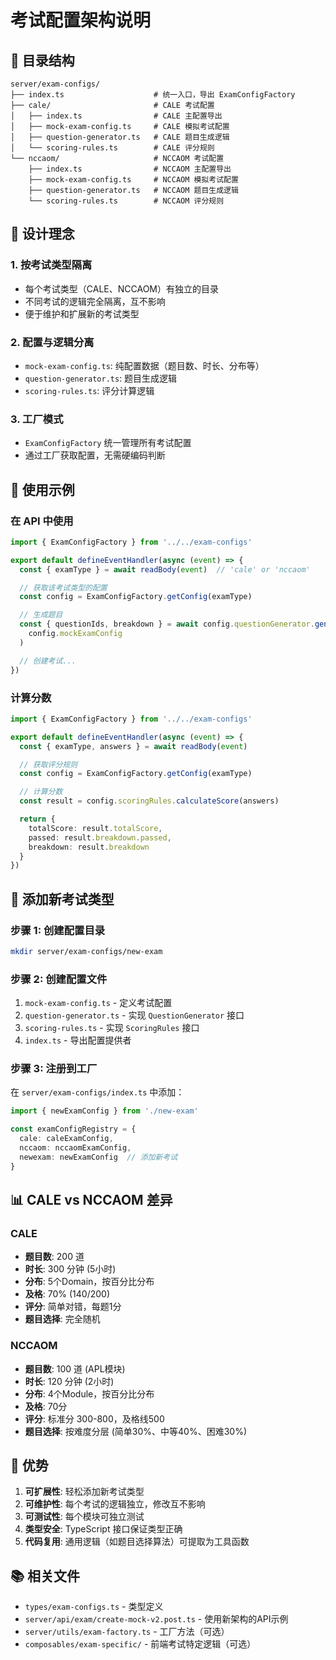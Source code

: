 # 考试配置架构说明

## 📁 目录结构

```
server/exam-configs/
├── index.ts                    # 统一入口，导出 ExamConfigFactory
├── cale/                       # CALE 考试配置
│   ├── index.ts                # CALE 主配置导出
│   ├── mock-exam-config.ts     # CALE 模拟考试配置
│   ├── question-generator.ts   # CALE 题目生成逻辑
│   └── scoring-rules.ts        # CALE 评分规则
└── nccaom/                     # NCCAOM 考试配置
    ├── index.ts                # NCCAOM 主配置导出
    ├── mock-exam-config.ts     # NCCAOM 模拟考试配置
    ├── question-generator.ts   # NCCAOM 题目生成逻辑
    └── scoring-rules.ts        # NCCAOM 评分规则
```

## 🎯 设计理念

### 1. **按考试类型隔离**
- 每个考试类型（CALE、NCCAOM）有独立的目录
- 不同考试的逻辑完全隔离，互不影响
- 便于维护和扩展新的考试类型

### 2. **配置与逻辑分离**
- `mock-exam-config.ts`: 纯配置数据（题目数、时长、分布等）
- `question-generator.ts`: 题目生成逻辑
- `scoring-rules.ts`: 评分计算逻辑

### 3. **工厂模式**
- `ExamConfigFactory` 统一管理所有考试配置
- 通过工厂获取配置，无需硬编码判断

## 📝 使用示例

### 在 API 中使用

```typescript
import { ExamConfigFactory } from '../../exam-configs'

export default defineEventHandler(async (event) => {
  const { examType } = await readBody(event)  // 'cale' or 'nccaom'

  // 获取该考试类型的配置
  const config = ExamConfigFactory.getConfig(examType)

  // 生成题目
  const { questionIds, breakdown } = await config.questionGenerator.generateQuestions(
    config.mockExamConfig
  )

  // 创建考试...
})
```

### 计算分数

```typescript
import { ExamConfigFactory } from '../../exam-configs'

export default defineEventHandler(async (event) => {
  const { examType, answers } = await readBody(event)

  // 获取评分规则
  const config = ExamConfigFactory.getConfig(examType)

  // 计算分数
  const result = config.scoringRules.calculateScore(answers)

  return {
    totalScore: result.totalScore,
    passed: result.breakdown.passed,
    breakdown: result.breakdown
  }
})
```

## 🔧 添加新考试类型

### 步骤 1: 创建配置目录
```bash
mkdir server/exam-configs/new-exam
```

### 步骤 2: 创建配置文件
1. `mock-exam-config.ts` - 定义考试配置
2. `question-generator.ts` - 实现 `QuestionGenerator` 接口
3. `scoring-rules.ts` - 实现 `ScoringRules` 接口
4. `index.ts` - 导出配置提供者

### 步骤 3: 注册到工厂
在 `server/exam-configs/index.ts` 中添加：
```typescript
import { newExamConfig } from './new-exam'

const examConfigRegistry = {
  cale: caleExamConfig,
  nccaom: nccaomExamConfig,
  newexam: newExamConfig  // 添加新考试
}
```

## 📊 CALE vs NCCAOM 差异

### CALE
- **题目数**: 200 道
- **时长**: 300 分钟 (5小时)
- **分布**: 5个Domain，按百分比分布
- **及格**: 70% (140/200)
- **评分**: 简单对错，每题1分
- **题目选择**: 完全随机

### NCCAOM
- **题目数**: 100 道 (APL模块)
- **时长**: 120 分钟 (2小时)
- **分布**: 4个Module，按百分比分布
- **及格**: 70分
- **评分**: 标准分 300-800，及格线500
- **题目选择**: 按难度分层 (简单30%、中等40%、困难30%)

## 🚀 优势

1. **可扩展性**: 轻松添加新考试类型
2. **可维护性**: 每个考试的逻辑独立，修改互不影响
3. **可测试性**: 每个模块可独立测试
4. **类型安全**: TypeScript 接口保证类型正确
5. **代码复用**: 通用逻辑（如题目选择算法）可提取为工具函数

## 📚 相关文件

- `types/exam-configs.ts` - 类型定义
- `server/api/exam/create-mock-v2.post.ts` - 使用新架构的API示例
- `server/utils/exam-factory.ts` - 工厂方法（可选）
- `composables/exam-specific/` - 前端考试特定逻辑（可选）
